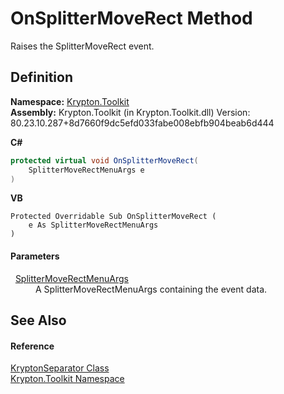 # OnSplitterMoveRect Method


Raises the SplitterMoveRect event.



## Definition
**Namespace:** <a href="79d2eac2-21f4-54ff-7552-b20c33c30600.md">Krypton.Toolkit</a>  
**Assembly:** Krypton.Toolkit (in Krypton.Toolkit.dll) Version: 80.23.10.287+8d7660f9dc5efd033fabe008ebfb904beab6d444

**C#**
``` C#
protected virtual void OnSplitterMoveRect(
	SplitterMoveRectMenuArgs e
)
```
**VB**
``` VB
Protected Overridable Sub OnSplitterMoveRect ( 
	e As SplitterMoveRectMenuArgs
)
```



#### Parameters
<dl><dt>  <a href="e3e9a856-4c94-f961-bdf9-263285044ed5.md">SplitterMoveRectMenuArgs</a></dt><dd>A SplitterMoveRectMenuArgs containing the event data.</dd></dl>

## See Also


#### Reference
<a href="993e33a0-5b08-b97e-54c6-9331cc90a932.md">KryptonSeparator Class</a>  
<a href="79d2eac2-21f4-54ff-7552-b20c33c30600.md">Krypton.Toolkit Namespace</a>  
